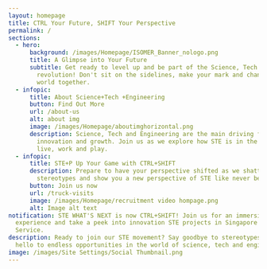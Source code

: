 ```yaml
---
layout: homepage
title: CTRL Your Future, SHIFT Your Perspective
permalink: /
sections:
  - hero:
      background: /images/Homepage/ISOMER_Banner_nologo.png
      title: A Glimpse into Your Future
      subtitle: Get ready to level up and be part of the Science, Tech and Engineering
        revolution! Don't sit on the sidelines, make your mark and change the
        world together.
  - infopic:
      title: About Science+Tech +Engineering
      button: Find Out More
      url: /about-us
      alt: about img
      image: /images/Homepage/aboutimghorizontal.png
      description: Science, Tech and Engineering are the main driving forces behind
        innovation and growth. Join us as we explore how STE is in the way we
        live, work and play.
  - infopic:
      title: STE+P Up Your Game with CTRL+SHIFT
      description: Prepare to have your perspective shifted as we shatter your
        stereotypes and show you a new perspective of STE like never before!
      button: Join us now
      url: /truck-visits
      image: /images/Homepage/recruitment video hompage.png
      alt: Image alt text
notification: STE WHAT'S NEXT is now CTRL+SHIFT! Join us for an immersive
  experience and take a peek into innovation STE projects in Singapore Public
  Service.
description: Ready to join our STE movement? Say goodbye to stereotypes and
  hello to endless opportunities in the world of science, tech and engineering.
image: /images/Site Settings/Social Thumbnail.png
---
```

